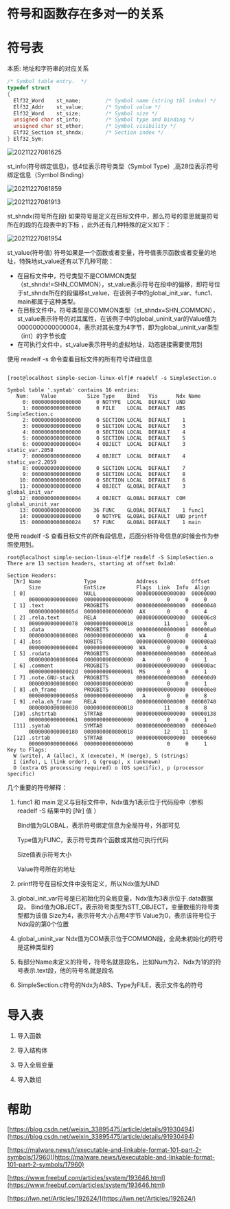 # 符号和函数存在多对一的关系

# 符号表

本质: 地址和字符串的对应关系

```c
/* Symbol table entry.  */
typedef struct
{
  Elf32_Word	st_name;		/* Symbol name (string tbl index) */
  Elf32_Addr	st_value;		/* Symbol value */
  Elf32_Word	st_size;		/* Symbol size */
  unsigned char	st_info;		/* Symbol type and binding */
  unsigned char	st_other;		/* Symbol visibility */
  Elf32_Section	st_shndx;		/* Section index */
} Elf32_Sym;
```


![20211227081625](https://cdn.jsdelivr.net/gh/nzcv/picgo/20211227081625.png)

st_info(符号绑定信息)，低4位表示符号类型（Symbol Type）,高28位表示符号绑定信息（Symbol Binding）

![20211227081859](https://cdn.jsdelivr.net/gh/nzcv/picgo/20211227081859.png)

![20211227081913](https://cdn.jsdelivr.net/gh/nzcv/picgo/20211227081913.png)

st_shndx(符号所在段) 如果符号是定义在目标文件中，那么符号的意思就是符号所在的段的在段表中的下标 ，此外还有几种特殊的定义如下：

![20211227081954](https://cdn.jsdelivr.net/gh/nzcv/picgo/20211227081954.png)

st_value(符号值) 符号如果是一个函数或者变量，符号值表示函数或者变量的地址，特殊地st_value还有以下几种可能：

* 在目标文件中，符号类型不是COMMON类型（st_shndx!=SHN_COMMON），st_value表示符号在段中的偏移，即符号位于st_shndx所在的段偏移st_value，在该例子中的global_init_var、func1、main都属于这种类型。
* 在目标文件中，符号类型是COMMON类型（st_shndx=SHN_COMMON），st_value表示符号的对其属性，在该例子中的global_uninit_var的Value值为0000000000000004，表示对其长度为4字节，即为global_uninit_var类型（int）的字节长度
* 在可执行文件中，st_value表示符号的虚拟地址，动态链接需要使用到

使用 readelf -s 命令查看目标文件的所有符号详细信息
```shell

[root@localhost simple-secion-linux-elf]# readelf -s SimpleSection.o
 
Symbol table '.symtab' contains 16 entries:
   Num:    Value          Size Type    Bind   Vis      Ndx Name
     0: 0000000000000000     0 NOTYPE  LOCAL  DEFAULT  UND 
     1: 0000000000000000     0 FILE    LOCAL  DEFAULT  ABS SimpleSection.c
     2: 0000000000000000     0 SECTION LOCAL  DEFAULT    1 
     3: 0000000000000000     0 SECTION LOCAL  DEFAULT    3 
     4: 0000000000000000     0 SECTION LOCAL  DEFAULT    4 
     5: 0000000000000000     0 SECTION LOCAL  DEFAULT    5 
     6: 0000000000000004     4 OBJECT  LOCAL  DEFAULT    3 static_var.2058
     7: 0000000000000000     4 OBJECT  LOCAL  DEFAULT    4 static_var2.2059
     8: 0000000000000000     0 SECTION LOCAL  DEFAULT    7 
     9: 0000000000000000     0 SECTION LOCAL  DEFAULT    8 
    10: 0000000000000000     0 SECTION LOCAL  DEFAULT    6 
    11: 0000000000000000     4 OBJECT  GLOBAL DEFAULT    3 global_init_var
    12: 0000000000000004     4 OBJECT  GLOBAL DEFAULT  COM global_uninit_var
    13: 0000000000000000    36 FUNC    GLOBAL DEFAULT    1 func1
    14: 0000000000000000     0 NOTYPE  GLOBAL DEFAULT  UND printf
    15: 0000000000000024    57 FUNC    GLOBAL DEFAULT    1 main
```

使用 readelf -S 查看目标文件的所有段信息，后面分析符号信息的时候会作为参照使用到。
```shell
root@localhost simple-secion-linux-elf]# readelf -S SimpleSection.o
There are 13 section headers, starting at offset 0x1a0:
 
Section Headers:
  [Nr] Name              Type             Address           Offset
       Size              EntSize          Flags  Link  Info  Align
  [ 0]                   NULL             0000000000000000  00000000
       0000000000000000  0000000000000000           0     0     0
  [ 1] .text             PROGBITS         0000000000000000  00000040
       000000000000005d  0000000000000000  AX       0     0     4
  [ 2] .rela.text        RELA             0000000000000000  000006c8
       0000000000000078  0000000000000018          11     1     8
  [ 3] .data             PROGBITS         0000000000000000  000000a0
       0000000000000008  0000000000000000  WA       0     0     4
  [ 4] .bss              NOBITS           0000000000000000  000000a8
       0000000000000004  0000000000000000  WA       0     0     4
  [ 5] .rodata           PROGBITS         0000000000000000  000000a8
       0000000000000004  0000000000000000   A       0     0     1
  [ 6] .comment          PROGBITS         0000000000000000  000000ac
       000000000000002d  0000000000000001  MS       0     0     1
  [ 7] .note.GNU-stack   PROGBITS         0000000000000000  000000d9
       0000000000000000  0000000000000000           0     0     1
  [ 8] .eh_frame         PROGBITS         0000000000000000  000000e0
       0000000000000058  0000000000000000   A       0     0     8
  [ 9] .rela.eh_frame    RELA             0000000000000000  00000740
       0000000000000030  0000000000000018          11     8     8
  [10] .shstrtab         STRTAB           0000000000000000  00000138
       0000000000000061  0000000000000000           0     0     1
  [11] .symtab           SYMTAB           0000000000000000  000004e0
       0000000000000180  0000000000000018          12    11     8
  [12] .strtab           STRTAB           0000000000000000  00000660
       0000000000000066  0000000000000000           0     0     1
Key to Flags:
  W (write), A (alloc), X (execute), M (merge), S (strings)
  I (info), L (link order), G (group), x (unknown)
  O (extra OS processing required) o (OS specific), p (processor specific)
```
几个重要的符号解释：

1. func1 和 main 定义与目标文件中，Ndx值为1表示位于代码段中（参照 readelf -S 结果中的 [Nr] 值 ）

    Bind值为GLOBAL，表示符号绑定信息为全局符号，外部可见

    Type值为FUNC，表示符号类四个函数或其他可执行代码

    Size值表示符号大小

    Value符号所在的地址

2. printf符号在目标文件中没有定义，所以Ndx值为UND

3. global_init_var符号是已初始化的全局变量，Ndx值为3表示位于.data数据段，
Bind值为OBJECT，表示符号类型为STT_OBJECT，变量数组的符号类型都为该值
Size为4，表示符号大小占用4字节
Value为0，表示该符号位于Ndx段的第0个位置

4. global_uninit_var Ndx值为COM表示位于COMMON段，全局未初始化的符号是这种类型的

5. 有部分Name未定义的符号，符号名就是段名，比如Num为2、Ndx为1的的符号表示.text段，他的符号名就是段名

6. SimpleSection.c符号的Ndx为ABS、Type为FILE，表示文件名的符号

# 导入表

1. 导入函数

2. 导入结构体

3. 导入全局变量

4. 导入数组



# 帮助

[https://blog.csdn.net/weixin_33895475/article/details/91930494](https://blog.csdn.net/weixin_33895475/article/details/91930494)

[https://malware.news/t/executable-and-linkable-format-101-part-2-symbols/17960](https://malware.news/t/executable-and-linkable-format-101-part-2-symbols/17960)

[https://www.freebuf.com/articles/system/193646.html](https://www.freebuf.com/articles/system/193646.html)


[https://lwn.net/Articles/192624/](https://lwn.net/Articles/192624/)